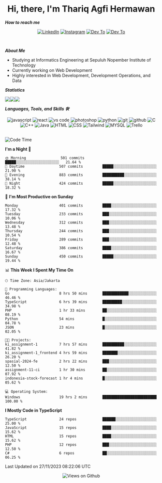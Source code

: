 <div align="center">
  <h1>Hi, there, I'm Thariq Agfi Hermawan</h1>
</div>


***How to reach me***
<p align='center'>
   <a href="https://www.linkedin.com/in/thariqagfihermawan" target="_blank"><img src="https://img.shields.io/badge/LinkedIn-0077B5?style=for-the-badge&logo=linkedin&logoColor=white" alt="LinkedIn"></a>
   <a href="https://www.instagram.com/thoriqagfi" target="_blank"><img src="https://img.shields.io/badge/Instagram-E4405F?style=for-the-badge&logo=instagram&logoColor=white" alt="Instagram"></a>
   <a href="https://medium.com/@thoriq.aghfi60" target="_blank"><img src="https://img.shields.io/badge/Medium-12100E?style=for-the-badge&logo=medium&logoColor=white" alt="Dev To"></a>
   <a href="https://linktr.ee/thoriqagfi" target="_blank"><img src="https://img.shields.io/badge/linktree-1de9b6?style=for-the-badge&logo=linktree&logoColor=white" alt="Dev To"></a>
</p>

<br>

***About Me***
- Studying at Informatics Engineering at Sepuluh Nopember Institute of Technology
- Currently working on Web Development
- Highly interested in Web Development, Development Operations, and Data

***Statistics***

<!-- [![GitHub Streak](http://github-readme-streak-stats.herokuapp.com?user=thoriqagfi&theme=dark)](https://git.io/streak-stats) -->

<div align="center">
  <div style="display: flex;">
    <img src="http://github-readme-streak-stats.herokuapp.com?user=thoriqagfi&theme=chartreuse-dark"/>
    <img src="https://github-readme-stats.vercel.app/api/top-langs/?username=thoriqagfi&layout=compact&&theme=chartreuse-dark&langs_count=8)](https://github.com/thoriqagfi"/>
    <img src="https://github-readme-stats.vercel.app/api?username=thoriqagfi&show_icons=true&theme=chartreuse-dark"/>
  </div>
</div>

<!-- [![Top Langs](https://github-readme-stats.vercel.app/api/top-langs/?username=thoriqagfi&layout=compact&&theme=chartreuse-dark&langs_count=8)](https://github.com/thoriqagfi)
< ![Agfi's GitHub stats](https://github-readme-stats.vercel.app/api?username=thoriqagfi&show_icons=true&theme=chartreuse-dark) -->

***Languages, Tools, and Skills 🛠***

  <div align="center">
    <img src="https://img.shields.io/badge/JavaScript-F7DF1E?style=for-the-badge&logo=javascript&logoColor=black" alt="javascript" />
    <img src="https://img.shields.io/badge/React-61DAFB?style=for-the-badge&logo=react&logoColor=black" alt="react" />
    <img src="https://img.shields.io/badge/vs%20code-007ACC?style=for-the-badge&logo=visual%20studio%20code&logoColor=white" alt="vs code" />
    <img src="https://img.shields.io/badge/adobe%20photoshop-31A8FF?style=for-the-badge&logo=adobe%20photoshop&logoColor=white" alt="photoshop" />
    <img src="https://img.shields.io/badge/python-3776AB?style=for-the-badge&logo=python&logoColor=white" alt="python" />
    <img src="https://img.shields.io/badge/Git-F05032?style=for-the-badge&logo=git&logoColor=white" alt="git" />
    <img src="https://img.shields.io/badge/GitHub-100000?style=for-the-badge&logo=github&logoColor=white" alt="github" />
    <img src="https://img.shields.io/badge/c-%2300599C.svg?style=for-the-badge&logo=c&logoColor=white" alt="C" />
    <img src="https://img.shields.io/badge/c++-%2300599C.svg?style=for-the-badge&logo=c%2B%2B&logoColor=white" alt="C++" />
    <img src="https://img.shields.io/badge/Java-ED8B00?style=for-the-badge&logo=java&logoColor=white" alt="Java"/>
    <img src="https://img.shields.io/badge/HTML5-E34F26?style=for-the-badge&logo=html5&logoColor=white" alt="HTML" />
    <img src="https://img.shields.io/badge/CSS-239120?&style=for-the-badge&logo=css3&logoColor=white" alt ="CSS" />
    <img src="https://img.shields.io/badge/tailwindcss-%2338B2AC.svg?style=for-the-badge&logo=tailwind-css&logoColor=white" alt="Tailwind" />
    <img src="https://img.shields.io/badge/MySQL-00000F?style=for-the-badge&logo=mysql&logoColor=white" alt="MYSQL" />
    <img src="https://img.shields.io/badge/Trello-%23026AA7.svg?style=for-the-badge&logo=Trello&logoColor=white" alt="Trello" />
  </div><br>

<!--START_SECTION:waka-->
![Code Time](http://img.shields.io/badge/Code%20Time-798%20hrs%2058%20mins-blue)

**I'm a Night 🦉** 

```text
🌞 Morning                501 commits         █████░░░░░░░░░░░░░░░░░░░░   21.64 % 
🌆 Daytime                507 commits         █████░░░░░░░░░░░░░░░░░░░░   21.90 % 
🌃 Evening                883 commits         ██████████░░░░░░░░░░░░░░░   38.14 % 
🌙 Night                  424 commits         █████░░░░░░░░░░░░░░░░░░░░   18.32 % 
```
📅 **I'm Most Productive on Sunday** 

```text
Monday                   401 commits         ████░░░░░░░░░░░░░░░░░░░░░   17.32 % 
Tuesday                  233 commits         ███░░░░░░░░░░░░░░░░░░░░░░   10.06 % 
Wednesday                312 commits         ███░░░░░░░░░░░░░░░░░░░░░░   13.48 % 
Thursday                 244 commits         ███░░░░░░░░░░░░░░░░░░░░░░   10.54 % 
Friday                   289 commits         ███░░░░░░░░░░░░░░░░░░░░░░   12.48 % 
Saturday                 386 commits         ████░░░░░░░░░░░░░░░░░░░░░   16.67 % 
Sunday                   450 commits         █████░░░░░░░░░░░░░░░░░░░░   19.44 % 
```


📊 **This Week I Spent My Time On** 

```text
🕑︎ Time Zone: Asia/Jakarta

💬 Programming Languages: 
Go                       8 hrs 50 mins       ████████████░░░░░░░░░░░░░   46.46 % 
TypeScript               6 hrs 39 mins       █████████░░░░░░░░░░░░░░░░   34.98 % 
PHP                      1 hr 33 mins        ██░░░░░░░░░░░░░░░░░░░░░░░   08.19 % 
Python                   54 mins             █░░░░░░░░░░░░░░░░░░░░░░░░   04.78 % 
JSON                     23 mins             █░░░░░░░░░░░░░░░░░░░░░░░░   02.05 % 

🐱‍💻 Projects: 
ki_assignment-1          7 hrs 57 mins       ██████████░░░░░░░░░░░░░░░   41.82 % 
ki_assignment-1_frontend 4 hrs 59 mins       ███████░░░░░░░░░░░░░░░░░░   26.20 % 
spasial-2024-fe          2 hrs 22 mins       ███░░░░░░░░░░░░░░░░░░░░░░   12.50 % 
assignment-11-ci         1 hr 30 mins        ██░░░░░░░░░░░░░░░░░░░░░░░   07.92 % 
indonesia-stock-forecast 1 hr 4 mins         █░░░░░░░░░░░░░░░░░░░░░░░░   05.62 % 

💻 Operating System: 
Windows                  19 hrs 2 mins       █████████████████████████   100.00 % 
```

**I Mostly Code in TypeScript** 

```text
TypeScript               24 repos            ██████░░░░░░░░░░░░░░░░░░░   25.00 % 
JavaScript               15 repos            ████░░░░░░░░░░░░░░░░░░░░░   15.62 % 
HTML                     15 repos            ████░░░░░░░░░░░░░░░░░░░░░   15.62 % 
PHP                      12 repos            ███░░░░░░░░░░░░░░░░░░░░░░   12.50 % 
C#                       6 repos             ██░░░░░░░░░░░░░░░░░░░░░░░   06.25 % 
```




 Last Updated on 27/11/2023 08:22:06 UTC
<!--END_SECTION:waka-->

<div align="center">
<img src="https://komarev.com/ghpvc/?username=thoriqagfi&color=blue" alt="Views on Github" />
</div>